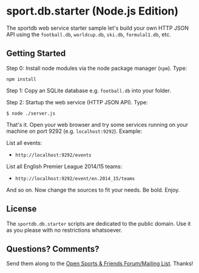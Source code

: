 # sport.db.starter (Node.js Edition)

The sportdb web service starter sample let's build your own HTTP JSON API using the
`football.db`, `worldcup.db`, `ski.db`, `formulal1.db`, etc.



## Getting Started

Step 0: Install node modules via the node package manager (`npm`). Type:

    npm install


Step 1: Copy an SQLite database e.g. `football.db` into your folder.

Step 2: Startup the web service (HTTP JSON API). Type:

    $ node ./server.js

That's it. Open your web browser and try some services
running on your machine on port 9292 (e.g. `localhost:9292`). Example:


List all events:

- `http://localhost:9292/events`

List all English Premier League 2014/15 teams:

- `http://localhost:9292/event/en.2014_15/teams`


And so on. Now change the sources to fit your needs. Be bold. Enjoy.


## License

The `sportdb.db.starter` scripts are dedicated to the public domain.
Use it as you please with no restrictions whatsoever.


## Questions? Comments?

Send them along to the
[Open Sports & Friends Forum/Mailing List](http://groups.google.com/group/opensport).
Thanks!
